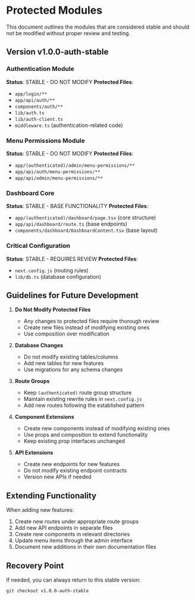 # Protected Modules

This document outlines the modules that are considered stable and should not be modified without proper review and testing.

## Version v1.0.0-auth-stable

### Authentication Module
**Status**: STABLE - DO NOT MODIFY
**Protected Files**:
- `app/login/**`
- `app/api/auth/**`
- `components/auth/**`
- `lib/auth.ts`
- `lib/auth-client.ts`
- `middleware.ts` (authentication-related code)

### Menu Permissions Module
**Status**: STABLE - DO NOT MODIFY
**Protected Files**:
- `app/(authenticated)/admin/menu-permissions/**`
- `app/api/auth/menu-permissions/**`
- `app/api/admin/menu-permissions/**`

### Dashboard Core
**Status**: STABLE - BASE FUNCTIONALITY
**Protected Files**:
- `app/(authenticated)/dashboard/page.tsx` (core structure)
- `app/api/dashboard/route.ts` (base endpoints)
- `components/dashboard/DashboardContent.tsx` (base layout)

### Critical Configuration
**Status**: STABLE - REQUIRES REVIEW
**Protected Files**:
- `next.config.js` (routing rules)
- `lib/db.ts` (database configuration)

## Guidelines for Future Development

1. **Do Not Modify Protected Files**
   - Any changes to protected files require thorough review
   - Create new files instead of modifying existing ones
   - Use composition over modification

2. **Database Changes**
   - Do not modify existing tables/columns
   - Add new tables for new features
   - Use migrations for any schema changes

3. **Route Groups**
   - Keep `(authenticated)` route group structure
   - Maintain existing rewrite rules in `next.config.js`
   - Add new routes following the established pattern

4. **Component Extensions**
   - Create new components instead of modifying existing ones
   - Use props and composition to extend functionality
   - Keep existing prop interfaces unchanged

5. **API Extensions**
   - Create new endpoints for new features
   - Do not modify existing endpoint contracts
   - Version new APIs if needed

## Extending Functionality

When adding new features:
1. Create new routes under appropriate route groups
2. Add new API endpoints in separate files
3. Create new components in relevant directories
4. Update menu items through the admin interface
5. Document new additions in their own documentation files

## Recovery Point

If needed, you can always return to this stable version:
```bash
git checkout v1.0.0-auth-stable
``` 